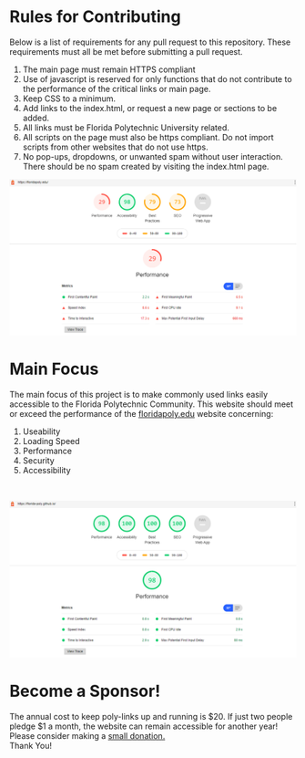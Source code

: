 # Rules for Contributing
Below is a list of requirements for any pull request to this repository. These requirements must all be met before submitting a pull request.

1. The main page must remain HTTPS compliant
2. Use of javascript is reserved for only functions that do not contribute to the performance of the critical links or main page.
3. Keep CSS to a minimum.
4. Add links to the index.html, or request a new page or sections to be added.
5. All links must be Florida Polytechnic University related.
6. All scripts on the page must also be https compliant. Do not import scripts from other websites that do not use https.
7. No pop-ups, dropdowns, or unwanted spam without user interaction. There should be no spam created by visiting the index.html page.

![floridapoly.edu score](floridapoly-edu-score.png)
# Main Focus
The main focus of this project is to make commonly used links easily accessible to the Florida Polytechnic Community. This website should meet or exceed the performance of the [floridapoly.edu](https://floridapoly.edu/) website concerning:
1. Useability
2. Loading Speed
3. Performance
4. Security
5. Accessibility
<BR>

![poly-links.com score](poly-links-score.png)
# Become a Sponsor!
The annual cost to keep poly-links up and running is $20. If just two people pledge $1 a month, the website can remain accessible for another year! Please consider making a [small donation.](https://github.com/sponsors/Nat-As)
<BR>
Thank You!
